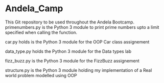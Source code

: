 # Andela_Camp
This Git repository to be used throughout the Andela Bootcamp.
primenumbers.py is the Python 3 module to print prime numbers upto a limit specified when calling the function.

car.py holds is the Python 3 module for the OOP Car class assignement

data_type.py holds the Python 3 module for the Data types lab

fizz_buzz.py is the Python 3 module for the FizzBuzz assignement

structure.py is the Python 3 module holding my implementation of a Real world problem modelled using OOP

